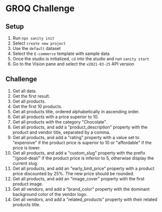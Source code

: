 # GROQ Challenge

## Setup

1. Run `npx sanity init`
2. Select `create new project`
3. Use the `default` dataset
4. Select the `E-commerce` template with sample data
5. Once the studio is initialized, `cd` into the studio and run `sanity start`
6. Go to the Vision pane and select the `v2021-03-25` API version

## Challenge

1. Get all data.
2. Get the first result.
3. Get all products.
4. Get the first 10 products.
5. Get all products title, ordered alphabetically in ascending order.
6. Get all products with a price superior to 10.
7. Get all products with the category "Chocolate".
8. Get all products, and add a "product_description" property with the product and vendor title, separated by a comma.
9. Get all products, and add a "rating" property with a value set to "expensive" if the product price is superior to 10 or "affordable" if the price is lower.
10. Get all products, and add a "custom_slug" property with the prefix "/good-deal/" if the product price is inferior to 5, otherwise display the current slug.
11. Get all products, and add an "early_bird_price" property with a product price discounted by 25%. The new price should be rounded.
12. Get all products, and add an "image_cover" property with the first product image.
13. Get all vendors, and add a "brand_color" property with the dominant background color of the vendor logo.
14. Get all vendors, and add a "related_products" property with their related products title.
